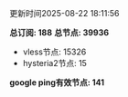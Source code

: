 更新时间2025-08-22 18:11:56

**总订阅: 188**
**总节点: 39936**
- vless节点: 15326
- hysteria2节点: 15

**google ping有效节点: 141**
